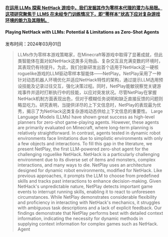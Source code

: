 #### [在运用 LLMs 探索 NetHack 游戏中，我们发掘其作为零样本代理的潜力与局限。这项研究聚焦于 LLMS 在未经专门训练情况下，即“零样本”状态下应对复杂游戏环境的能力及其限制。](https://arxiv.org/abs/2403.00690)
#### Playing NetHack with LLMs: Potential & Limitations as Zero-Shot Agents
发布时间：2024年03月01日
> LLMs作为零样本游戏策略家，在Minecraft等游戏中取得了显著成就，但此类智能体在面对如NetHack这类多元物品、复杂交互且充满变数的环境时，其表现仍有待提升。为此，我们创新研发出首个适用于NetHack这一硬核roguelike游戏的LLM驱动零样本智能体——NetPlay。NetPlay采用了一种针对动态机器人环境优化并适应NetHack特性的架构，通过提示LLM选用预设技能及记录过往交互，强化决策过程。同时，NetPlay能敏锐察觉关键游戏事件并适时打断执行中的技能，以应对突发状况。尽管NetPlay在掌握NetHack机制方面表现出色，但对于模糊任务说明和缺乏直接反馈的问题则略显吃力。研究表明，当提供详尽的上下文信息时，NetPlay的表现最为优秀，揭示了为NetHack这类复杂游戏动态供给上下文信息的重要性。
> Large Language Models (LLMs) have shown great success as high-level planners for zero-shot game-playing agents. However, these agents are primarily evaluated on Minecraft, where long-term planning is relatively straightforward. In contrast, agents tested in dynamic robot environments face limitations due to simplistic environments with only a few objects and interactions. To fill this gap in the literature, we present NetPlay, the first LLM-powered zero-shot agent for the challenging roguelike NetHack. NetHack is a particularly challenging environment due to its diverse set of items and monsters, complex interactions, and many ways to die.
  NetPlay uses an architecture designed for dynamic robot environments, modified for NetHack. Like previous approaches, it prompts the LLM to choose from predefined skills and tracks past interactions to enhance decision-making. Given NetHack's unpredictable nature, NetPlay detects important game events to interrupt running skills, enabling it to react to unforeseen circumstances. While NetPlay demonstrates considerable flexibility and proficiency in interacting with NetHack's mechanics, it struggles with ambiguous task descriptions and a lack of explicit feedback. Our findings demonstrate that NetPlay performs best with detailed context information, indicating the necessity for dynamic methods in supplying context information for complex games such as NetHack.
Agent